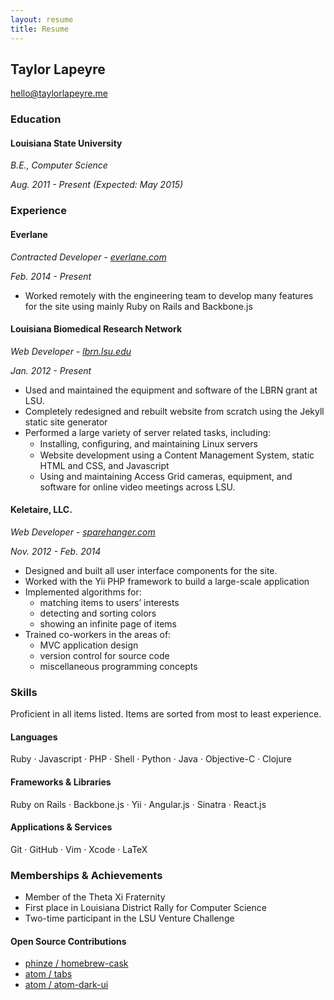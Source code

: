 ```yaml
---
layout: resume
title: Resume
---
```


## Taylor Lapeyre
[hello@taylorlapeyre.me][email]


### Education

#### Louisiana State University

*B.E., Computer Science*

*Aug. 2011 - Present (Expected: May 2015)*


### Experience

#### Everlane

*Contracted Developer - [everlane.com][everlane]*

*Feb. 2014 - Present*

- Worked remotely with the engineering team to develop many features for the site using mainly Ruby on Rails and Backbone.js

#### Louisiana Biomedical Research Network

*Web Developer - [lbrn.lsu.edu][lbrn]*

*Jan. 2012 - Present*

- Used and maintained the equipment and software of the LBRN grant at LSU.
- Completely redesigned and rebuilt website from scratch using the Jekyll static site generator
- Performed a large variety of server related tasks, including:
  - Installing, conﬁguring, and maintaining Linux servers
  - Website development using a Content Management System, static HTML and CSS, and Javascript
  - Using and maintaining Access Grid cameras, equipment, and software for online video meetings across LSU.

#### Keletaire, LLC.

*Web Developer - [sparehanger.com][sh]*

*Nov. 2012 - Feb. 2014*

- Designed and built all user interface components for the site.
- Worked with the Yii PHP framework to build a large-scale application
- Implemented algorithms for:
  - matching items to users’ interests
  - detecting and sorting colors
  - showing an infinite page of items
- Trained co-workers in the areas of:
  - MVC application design
  - version control for source code
  - miscellaneous programming concepts

### Skills

Proficient in all items listed. Items are sorted from most to least experience.

#### Languages

Ruby · Javascript · PHP · Shell · Python · Java · Objective-C · Clojure

#### Frameworks & Libraries

Ruby on Rails · Backbone.js · Yii · Angular.js · Sinatra · React.js

#### Applications & Services

Git · GitHub · Vim · Xcode · LaTeX


### Memberships & Achievements

- Member of the Theta Xi Fraternity
- First place in Louisiana District Rally for Computer Science
- Two-time participant in the LSU Venture Challenge

#### Open Source Contributions

- [phinze / homebrew-cask][homebrew]
- [atom / tabs][atomtabs]
- [atom / atom-dark-ui][atomui]

[email]: mailto:hello@taylorlapeyre.me
[github]: https://github.com/taylorlapeyre
[sh]: http://sparehanger.com
[lbrn]: http://lbrn.lsu.edu
[homebrew]: https://github.com/phinze/homebrew-cask
[atomtabs]: https://github.com/atom/tabs
[atomui]: https://github.com/atom/atom-dark-ui/
[everlane]: https://everlane.com
